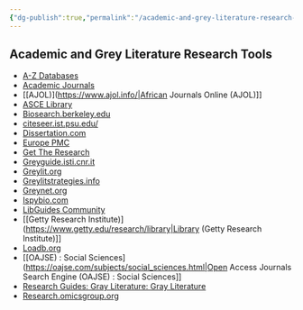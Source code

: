 ```yaml
---
{"dg-publish":true,"permalink":"/academic-and-grey-literature-research-tools/","dgShowBacklinks":true,"dgShowLocalGraph":true}
---
```



## Academic and Grey Literature Research Tools
- [A-Z Databases](https://guides.uflib.ufl.edu/az.php)
- [Academic Journals](https://www.academicjournals.org/)
- [[AJOL)](https://www.ajol.info/|African Journals Online (AJOL)]]
- [ASCE Library](https://ascelibrary.org/)
- [Biosearch.berkeley.edu](https://biosearch.berkeley.edu/)
- [citeseer.ist.psu.edu/](https://citeseer.ist.psu.edu/)
- [Dissertation.com](https://dissertation.com/)
- [Europe PMC](https://europepmc.org/)
- [Get The Research](https://gettheresearch.org/)
- [Greyguide.isti.cnr.it](https://greyguide.isti.cnr.it/)
- [Greylit.org](https://www.greylit.org/)
- [Greylitstrategies.info](https://greylitstrategies.info/)
- [Greynet.org](https://www.greynet.org/)
- [Ispybio.com](https://www.ispybio.com/)
- [LibGuides Community](https://community.libguides.com/)
- [[Getty Research Institute)](https://www.getty.edu/research/library|Library (Getty Research Institute)]]
- [Loadb.org](https://www.loadb.org/)
- [[OAJSE) : Social Sciences](https://oajse.com/subjects/social_sciences.html|Open Access Journals Search Engine (OAJSE) : Social Sciences]]
- [Research Guides: Gray Literature: Gray Literature](https://csulb.libguides.com/graylit)
- [Research.omicsgroup.org](https://research.omicsgroup.org/)